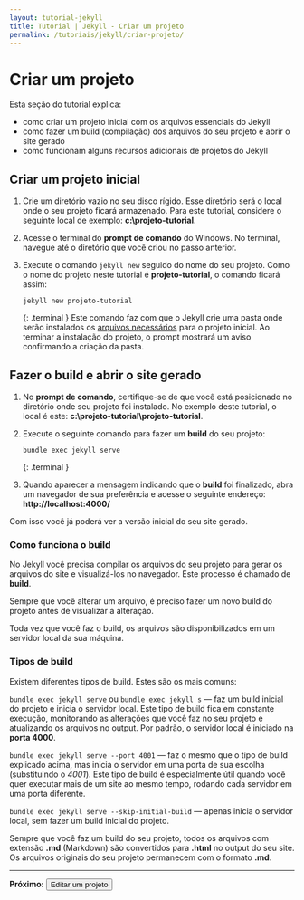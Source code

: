 ```yaml
---
layout: tutorial-jekyll
title: Tutorial | Jekyll - Criar um projeto
permalink: /tutoriais/jekyll/criar-projeto/
---
```


# Criar um projeto

Esta seção do tutorial explica:

* como criar um projeto inicial com os arquivos essenciais do Jekyll
* como fazer um build (compilação) dos arquivos do seu projeto e abrir o site gerado
* como funcionam alguns recursos adicionais de projetos do Jekyll

## Criar um projeto inicial

1. Crie um diretório vazio no seu disco rígido. Esse diretório será o local onde o seu projeto ficará armazenado. Para este tutorial, considere o seguinte local de exemplo: **c:\projeto-tutorial**.

2. Acesse o terminal do **prompt de comando** do Windows. No terminal, navegue até o diretório que você criou no passo anterior.

3. Execute o comando `jekyll new` seguido do nome do seu projeto. Como o nome do projeto neste tutorial é **projeto-tutorial**, o comando ficará assim:
    ````
    jekyll new projeto-tutorial 
    ````
    {: .terminal }
    Este comando faz com que o Jekyll crie uma pasta onde serão instalados os [arquivos necessários](/tutoriais/jekyll/estrutura/) para o projeto inicial. Ao terminar a instalação do projeto, o prompt mostrará um aviso confirmando a criação da pasta.

## Fazer o build e abrir o site gerado

1. No **prompt de comando**, certifique-se de que você está posicionado no diretório onde seu projeto foi instalado. No exemplo deste tutorial, o local é este: **c:\projeto-tutorial\projeto-tutorial**.

2. Execute o seguinte comando para fazer um **build** do seu projeto:
    ````
    bundle exec jekyll serve
    ````
    {: .terminal }

3. Quando aparecer a mensagem indicando que o **build** foi finalizado, abra um navegador de sua preferência e acesse o seguinte endereço: **http://localhost:4000/**

Com isso você já poderá ver a versão inicial do seu site gerado.  

### Como funciona o build

No Jekyll você precisa compilar os arquivos do seu projeto para gerar os arquivos do site e visualizá-los no navegador. Este processo é chamado de **build**.

Sempre que você alterar um arquivo, é preciso fazer um novo build do projeto antes de visualizar a alteração.

Toda vez que você faz o build, os arquivos são disponibilizados em um servidor local da sua máquina.

### Tipos de build

Existem diferentes tipos de build. Estes são os mais comuns:

`bundle exec jekyll serve` ou `bundle exec jekyll s` — faz um build inicial do projeto e inicia o servidor local. Este tipo de build fica em constante execução, monitorando as alterações que você faz no seu projeto e atualizando os arquivos no output. Por padrão, o servidor local é iniciado na **porta 4000**.

`bundle exec jekyll serve --port 4001` — faz o mesmo que o tipo de build explicado acima, mas inicia o servidor em uma porta de sua escolha (substituindo o *4001*). Este tipo de build é especialmente útil quando você quer executar mais de um site ao mesmo tempo, rodando cada servidor em uma porta diferente.

`bundle exec jekyll serve --skip-initial-build` — apenas inicia o servidor local, sem fazer um build inicial do projeto.

<span class="nota azul">Sempre que você faz um build do seu projeto, todos os arquivos com extensão **.md** (Markdown) são convertidos para **.html** no output do seu site. Os arquivos originais do seu projeto permanecem com o formato **.md**.</span>

---

<p class="proxima-unidade"><b>Próximo:</b> <a href="/tutoriais/jekyll/editar-projeto/"><button type="button" class="btn btn-dark">Editar um projeto</button></a></p>
